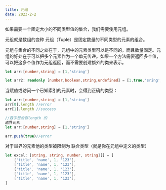 ```yaml
---
title: 元组
date: 2023-2-2
---
```

如果需要一个固定大小的不同类型值的集合，我们需要使用元组。

元组就是数组的变种
元组（Tuple）是固定数量的不同类型的元素的组合。

元组与集合的不同之处在于，元组中的元素类型可以是不同的，而且数量固定。元组的好处在于可以把多个元素作为一个单元传递。如果一个方法需要返回多个值，可以把这多个值作为元组返回，而不需要创建额外的类来表示。

```typescript
let arr:[number,string] = [1,'string']

let arr2: readonly [number,boolean,string,undefined] = [1,true,'sring',undefined]
```

当赋值或访问一个已知索引的元素时，会得到正确的类型：

```typescript
let arr:[number,string] = [1,'string']
arr[0].length //error
arr[1].length //success

//数字是没有length 的
越界元素
let arr:[number,string] = [1,'string']

arr.push(true)//error
```

对于越界的元素他的类型被限制为 联合类型（就是你在元组中定义的类型）

```typescript
let excel: [string, string, number, string][] = [
    ['title', 'name', 1, '123'],
    ['title', 'name', 1, '123'],
    ['title', 'name', 1, '123'],
    ['title', 'name', 1, '123'],
    ['title', 'name', 1, '123'],
]
```

